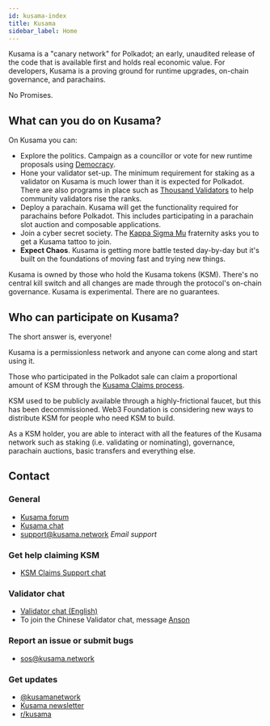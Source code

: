 ```yaml
---
id: kusama-index
title: Kusama
sidebar_label: Home
---
```


Kusama is a "canary network" for Polkadot; an early, unaudited release of the code that is available
first and holds real economic value. For developers, Kusama is a proving ground for runtime
upgrades, on-chain governance, and parachains.

No Promises.

## What can you do on Kusama?

On Kusama you can:

- Explore the politics. Campaign as a councillor or vote for new runtime proposals using 
[Democracy](maintain-guides-democracy.md).
- Hone your validator set-up. The minimum requirement for staking as a validator on Kusama is much
  lower than it is expected for Polkadot. There are also programs in place such as [Thousand
  Validators][thousand validators] to help community validators rise the ranks.
- Deploy a parachain. Kusama will get the functionality required for parachains before Polkadot.
  This includes participating in a parachain slot auction and composable applications.
- Join a cyber secret society. The [Kappa Sigma Mu][kappa] fraternity asks you to get a Kusama
  tattoo to join.
- __Expect Chaos__. Kusama is getting more battle tested day-by-day but it's built on the foundations of
  moving fast and trying new things.

Kusama is owned by those who hold the Kusama tokens (KSM). There's no central kill switch and all
changes are made through the protocol's on-chain governance. Kusama is experimental. There are no
guarantees.

## Who can participate on Kusama?

The short answer is, everyone!

Kusama is a permissionless network and anyone can come along and start using it.

Those who participated in the Polkadot sale can claim a proportional amount of KSM through the
[Kusama Claims process][kusama claims].

KSM used to be publicly available through a highly-frictional faucet, but this has been
decommissioned. Web3 Foundation is considering new ways to distribute KSM for people who need KSM to
build.

As a KSM holder, you are able to interact with all the features of the Kusama network such as
staking (i.e. validating or nominating), governance, parachain auctions, basic transfers and
everything else.

## Contact

### General

- [Kusama forum](https://forum.kusama.network/)
- [Kusama chat](https://riot.im/app/#/room/#kusamawatercooler:polkadot.builders)
- [support@kusama.network](mailto:support@kusama.network) _Email support_

### Get help claiming KSM

- [KSM Claims Support chat](https://riot.im/app/#/room/#KSMAClaims:polkadot.builders)

### Validator chat

- [Validator chat (English)](https://riot.im/app/#/room/#KusamaValidatorLounge:polkadot.builders)
- To join the Chinese Validator chat, message
  [Anson](https://raw.githubusercontent.com/kusamanetwork/userguide/master/chinese-language-validators-wechat.png?token=ABIBK6VM3MAOKWE43GM3JHC5G3ARG)

### Report an issue or submit bugs

- [sos@kusama.network](mailto:sos@kusama.network)

### Get updates

- [@kusamanetwork](https://twitter.com/kusamanetwork)
- [Kusama newsletter](http://info.polkadot.network/subscribe)
- [r/kusama](https://reddit.com/r/kusama)

[kappa]: https://polkascan.io/pre/kusama/council/motion/94
[thousand validators]: https://polkadot.network/join-kusamas-thousand-validators-programme/
[kusama claims]: https://claim.kusama.network
